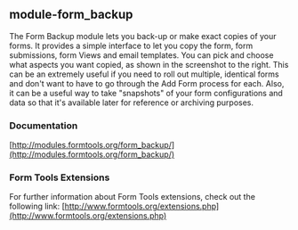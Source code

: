 ## module-form_backup

The Form Backup module lets you back-up or make exact copies of your forms. It provides a simple interface to let you copy the form, form submissions, form Views and email templates. You can pick and choose what aspects you want copied, as shown in the screenshot to the right. This can be an extremely useful if you need to roll out multiple, identical forms and don't want to have to go through the Add Form process for each. Also, it can be a useful way to take "snapshots" of your form configurations and data so that it's available later for reference or archiving purposes.

### Documentation

[http://modules.formtools.org/form_backup/](http://modules.formtools.org/form_backup/)

### Form Tools Extensions

For further information about Form Tools extensions, check out the following link:
[http://www.formtools.org/extensions.php](http://www.formtools.org/extensions.php)
